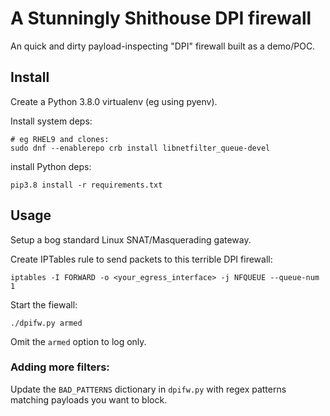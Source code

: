 # A Stunningly Shithouse DPI firewall

An quick and dirty payload-inspecting "DPI" firewall built as a demo/POC.

## Install

Create a Python 3.8.0 virtualenv (eg using pyenv).

Install system deps:
```
# eg RHEL9 and clones:
sudo dnf --enablerepo crb install libnetfilter_queue-devel
```

install Python deps:
```
pip3.8 install -r requirements.txt
```

## Usage

Setup a bog standard Linux SNAT/Masquerading gateway.

Create IPTables rule to send packets to this terrible DPI firewall:
```
iptables -I FORWARD -o <your_egress_interface> -j NFQUEUE --queue-num 1
```

Start the fiewall:
```
./dpifw.py armed
```
Omit the `armed` option to log only.

### Adding more filters:

Update the `BAD_PATTERNS` dictionary in `dpifw.py` with regex patterns matching payloads you want to block.
